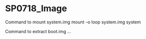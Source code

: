 SP0718_Image
============

Command to mount system.img
   mount -o loop system.img system
   
Command to extract boot.img
   ...
